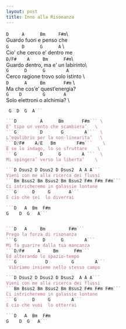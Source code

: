 ```yaml
---
layout: post
title: Inno alla Risonanza
---
```


```D     A      Bm     F#m```\         		
Guardo fuori e penso che   \
```G     D      G  	   A``` \   
Cio’ che cerco e’ dentro me  \
```D/F#    A     Bm      F#m```\     		
Guardo dentro, ma e’ un labirinto\     
```G      D      G        A```   \
 Cerco ragione trovo solo istinto \   
```D      A     Bm       F#m```    \  		
Ma che cos’e’ quest’energia?     \
```G    D        G       A```     \
Solo elettroni o alchimia?    \


```D  A  Bm F#m \                   
 G  D  G  A```     

```D         A      Bm       F#m``` \  		
E’ tipo un vento che scambiera’   \
```G         D       G        A```  \  
L’equlibrio per la non-linearita’   \
```D/F#    A/E   Bm        F#m```    \    		
E se lo indago, lo so sfruttare    \
```G         D      G        A ```  \
Mi spingera’ verso la liberta’    \

```D Dsus2 D Dsus2 D Dsus2  A A A```    
Vieni con me alla ricerca dei flussi  
```Bm Bsus2 Bm Bsus2 Bm Bsus2 F#m F#m F#m```     	
Ci intricheremo in galassie lontane   
```G      D     G       A```     
E cio che sei  lo diverrai     

```D   A  Bm  F#m                 
G    D  G   A```    


```D   A     Bm         F#m```        		
Prego la forza di risonanza  
```G          D      G  	  A```      
Mi fa guarire dalla tua mancanza    
```D/F#     A     Bm      F#m```        		
Ed alterando lo spazio-tempo    
```G           D         G        A```    
 Vibriamo insieme nello stesso campo   

```D Dsus2 D Dsus2 D Dsus2  A A A```      
Vieni con me alla ricerca dei flussi    
```Bm Bsus2 Bm Bsus2 Bm Bsus2 F#m F#m F#m```     	
Ci intricheremo in galassie lontane  
```G      D     G        A```    
E cio che vuoi  lo otterrai    

```D   A  Bm  F#m                
G    D  G   A```      
